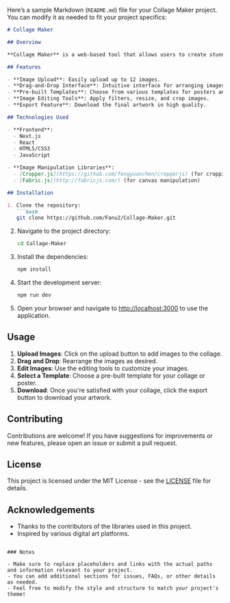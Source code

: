 Here’s a sample Markdown (`README.md`) file for your Collage Maker project. You can modify it as needed to fit your project specifics:

```markdown
# Collage Maker

## Overview

**Collage Maker** is a web-based tool that allows users to create stunning digital art, including photo collages and posters. With an intuitive drag-and-drop interface, users can upload images, edit them, and create beautiful compositions. 

## Features

- **Image Upload**: Easily upload up to 12 images.
- **Drag-and-Drop Interface**: Intuitive interface for arranging images.
- **Pre-built Templates**: Choose from various templates for posters and social media graphics.
- **Image Editing Tools**: Apply filters, resize, and crop images.
- **Export Feature**: Download the final artwork in high quality.

## Technologies Used

- **Frontend**: 
  - Next.js
  - React
  - HTML5/CSS3
  - JavaScript

- **Image Manipulation Libraries**: 
  - [Cropper.js](https://github.com/fengyuanchen/cropperjs) (for cropping images)
  - [Fabric.js](http://fabricjs.com/) (for canvas manipulation)

## Installation

1. Clone the repository:
   ```bash
   git clone https://github.com/Fanu2/Collage-Maker.git
   ```

2. Navigate to the project directory:
   ```bash
   cd Collage-Maker
   ```

3. Install the dependencies:
   ```bash
   npm install
   ```

4. Start the development server:
   ```bash
   npm run dev
   ```

5. Open your browser and navigate to [http://localhost:3000](http://localhost:3000) to use the application.

## Usage

1. **Upload Images**: Click on the upload button to add images to the collage.
2. **Drag and Drop**: Rearrange the images as desired.
3. **Edit Images**: Use the editing tools to customize your images.
4. **Select a Template**: Choose a pre-built template for your collage or poster.
5. **Download**: Once you're satisfied with your collage, click the export button to download your artwork.

## Contributing

Contributions are welcome! If you have suggestions for improvements or new features, please open an issue or submit a pull request.

## License

This project is licensed under the MIT License - see the [LICENSE](LICENSE) file for details.

## Acknowledgements

- Thanks to the contributors of the libraries used in this project.
- Inspired by various digital art platforms.

```

### Notes

- Make sure to replace placeholders and links with the actual paths and information relevant to your project.
- You can add additional sections for issues, FAQs, or other details as needed.
- Feel free to modify the style and structure to match your project's theme!
